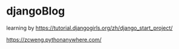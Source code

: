 # djangoBlog
learning by https://tutorial.djangogirls.org/zh/django_start_project/


https://zcweng.pythonanywhere.com/

